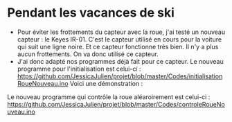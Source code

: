 # Pendant les vacances de ski

* Pour éviter les frottements du capteur avec la roue, j'ai testé un nouveau capteur : le Keyes IR-01. C'est le capteur utilisé en cours pour la voiture qui suit une ligne noire.
Et ce capteur fonctionne très bien. Il n'y a plus aucun frottements. On va donc utilisé ce capteur. 
* J'ai donc adapté nos programmes déjà fait pour ce capteur.
Le nouveau programme pour l'initialisation est celui-ci : https://github.com/JessicaJulien/projet/blob/master/Codes/initialisationRoueNouveau.ino
Voici une démonstration :

Le nouveau programme qui contrôle la roue aléaroirement est celui-ci : https://github.com/JessicaJulien/projet/blob/master/Codes/controleRoueNouveau.ino
